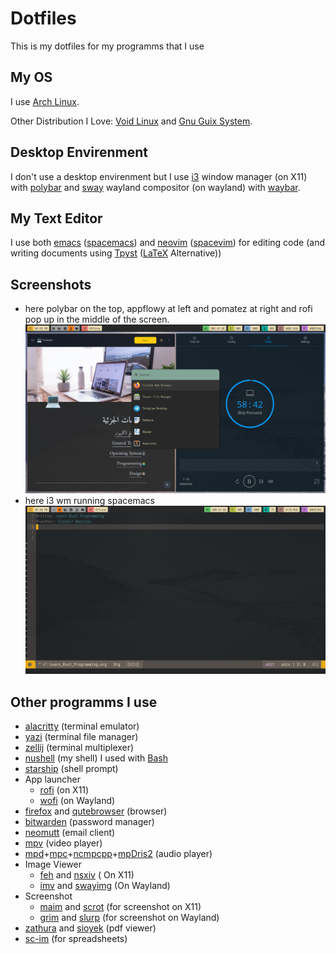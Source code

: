 # Dotfiles
This is my dotfiles for my programms that I use

## My OS

I use [Arch Linux](https://archlinux.org/).

Other Distribution I Love: [Void Linux](https://voidlinux.org/) and [Gnu Guix System](https://guix.gnu.org/).

## Desktop Envirenment

I don't use a desktop envirenment but I use [i3](https://i3wm.org/) window manager (on X11) with [polybar](https://github.com/polybar/polybar) and [sway](https://swaywm.org/) wayland compositor (on wayland) with [waybar](https://github.com/Alexays/Waybar).

## My Text Editor

I use both [emacs](https://www.gnu.org/software/emacs/) ([spacemacs](https://develop.spacemacs.org/)) and [neovim](https://neovim.io/) ([spacevim](https://spacevim.org/)) for editing code (and writing documents using [Tpyst](https://typst.app/home) ([LaTeX](https://latex-project.org) Alternative))

## Screenshots

- here polybar on the top, appflowy at left and pomatez at right and rofi pop up in the middle of the screen. 
![screenshot for i3  wm running polybar, appflwoy and pomatez](./screenshots/appflowy_pomatez_rofimenu.png "i3 running appflowy")
- here i3 wm running spacemacs
![screenshot for i3  wm running spacemacs](./screenshots/spacemacs.png "i3 running spacemacs")




## Other programms I use

- [alacritty](https://alacritty.org/) (terminal emulator)
- [yazi](https://yazi-rs.github.io/) (terminal file manager)
- [zellij](https://zellij.dev/) (terminal multiplexer)
- [nushell](http://www.nushell.sh/) (my shell) I used with [Bash](https://www.gnu.org/software/bash/)
- [starship]() (shell prompt)
- App launcher
    - [rofi](https://github.com/davatorium/rofi) (on X11)
    - [wofi](https://hg.sr.ht/~scoopta/wofi) (on Wayland)
- [firefox](https://www.mozilla.org/en-US/firefox/) and [qutebrowser](https://qutebrowser.org/) (browser)
- [bitwarden]() (password manager)
- [neomutt](https://neomutt.org/) (email client)
- [mpv](https://mpv.io/) (video player)
- [mpd](https://github.com/MusicPlayerDaemon/MPD)+[mpc](https://github.com/MusicPlayerDaemon/mpc)+[ncmpcpp](https://github.com/ncmpcpp/ncmpcpp)+[mpDris2](https://github.com/eonpatapon/mpDris2) (audio player)
- Image Viewer
    - [feh](https://github.com/derf/feh) and [nsxiv](https://codeberg.org/nsxiv/nsxiv) ( On X11)
    - [imv](https://sr.ht/~exec64/imv/) and [swayimg](https://github.com/artemsen/swayimg) (On Wayland)
- Screenshot
    - [maim](https://github.com/naelstrof/maim) and [scrot](https://github.com/resurrecting-open-source-projects/scrot) (for screenshot on X11)
    - [grim](https://sr.ht/~emersion/grim/) and [slurp](https://github.com/emersion/slurp) (for screenshot on Wayland)
- [zathura](https://pwmt.org/projects/zathura/) and [sioyek](https://sioyek.info/) (pdf viewer)
- [sc-im](https://github.com/andmarti1424/sc-im) (for spreadsheets)


